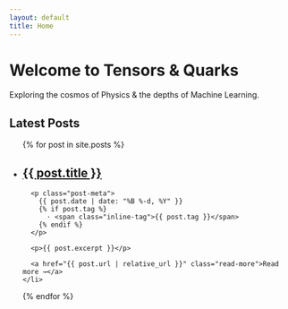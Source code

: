 ```yaml
---
layout: default
title: Home
---
```


<div class="hero">
  <h1>Welcome to Tensors & Quarks</h1>
  <p>Exploring the cosmos of Physics & the depths of Machine Learning.</p>
</div>

<h2>Latest Posts</h2>

<ul class="post-list">
  {% for post in site.posts %}
    <li class="post-card">
      <h2><a href="{{ post.url | relative_url }}">{{ post.title }}</a></h2>

      <p class="post-meta">
        {{ post.date | date: "%B %-d, %Y" }}
        {% if post.tag %}
          · <span class="inline-tag">{{ post.tag }}</span>
        {% endif %}
      </p>

      <p>{{ post.excerpt }}</p>

      <a href="{{ post.url | relative_url }}" class="read-more">Read more →</a>
    </li>
  {% endfor %}
</ul>

